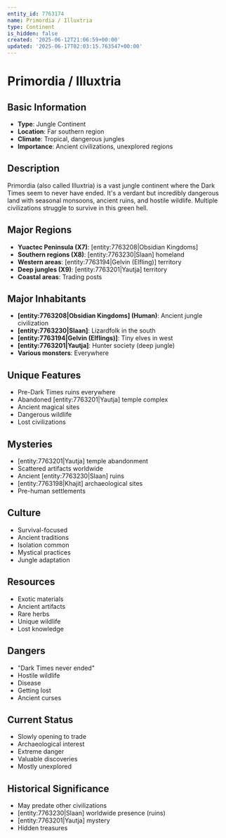```yaml
---
entity_id: 7763174
name: Primordia / Illuxtria
type: Continent
is_hidden: false
created: '2025-06-12T21:06:59+00:00'
updated: '2025-06-17T02:03:15.763547+00:00'
---
```


# Primordia / Illuxtria

## Basic Information

- **Type**: Jungle Continent
- **Location**: Far southern region
- **Climate**: Tropical, dangerous jungles
- **Importance**: Ancient civilizations, unexplored regions

## Description

Primordia (also called Illuxtria) is a vast jungle continent where the Dark Times seem to never have ended. It's a verdant but incredibly dangerous land with seasonal monsoons, ancient ruins, and hostile wildlife. Multiple civilizations struggle to survive in this green hell.

## Major Regions

- **Yuactec Peninsula (X7)**: [entity:7763208|Obsidian Kingdoms]
- **Southern regions (X8)**: [entity:7763230|Slaan] homeland
- **Western areas**: [entity:7763194|Gelvin (Elfling)] territory
- **Deep jungles (X9)**: [entity:7763201|Yautja] territory
- **Coastal areas**: Trading posts

## Major Inhabitants

- **[entity:7763208|Obsidian Kingdoms] (Human)**: Ancient jungle civilization
- **[entity:7763230|Slaan]**: Lizardfolk in the south
- **[entity:7763194|Gelvin (Elflings)]**: Tiny elves in west
- **[entity:7763201|Yautja]**: Hunter society (deep jungle)
- **Various monsters**: Everywhere

## Unique Features

- Pre-Dark Times ruins everywhere
- Abandoned [entity:7763201|Yautja] temple complex
- Ancient magical sites
- Dangerous wildlife
- Lost civilizations

## Mysteries

- [entity:7763201|Yautja] temple abandonment
- Scattered artifacts worldwide
- Ancient [entity:7763230|Slaan] ruins
- [entity:7763198|Khajit] archaeological sites
- Pre-human settlements

## Culture

- Survival-focused
- Ancient traditions
- Isolation common
- Mystical practices
- Jungle adaptation

## Resources

- Exotic materials
- Ancient artifacts
- Rare herbs
- Unique wildlife
- Lost knowledge

## Dangers

- "Dark Times never ended"
- Hostile wildlife
- Disease
- Getting lost
- Ancient curses

## Current Status

- Slowly opening to trade
- Archaeological interest
- Extreme danger
- Valuable discoveries
- Mostly unexplored

## Historical Significance

- May predate other civilizations
- [entity:7763230|Slaan] worldwide presence (ruins)
- [entity:7763201|Yautja] mystery
- Hidden treasures